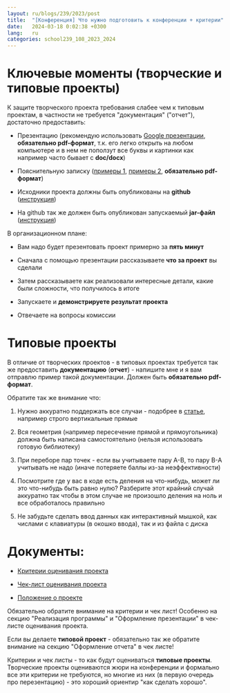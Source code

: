 ```yaml
---
layout: ru/blogs/239/2023/post
title:  "[Конференция] Что нужно подготовить к конференции + критерии"
date:   2024-03-18 0:02:38 +0300
lang:   ru
categories: school239_108_2023_2024
---
```


Ключевые моменты (творческие и типовые проекты)
=======

К защите творческого проекта требования слабее чем к типовым проектам, в частности не требуется "документация" ("отчет"), достаточно предоставить:

 - Презентацию (рекомендую использовать [Google презентации](http://slides.google.com/), **обязательно pdf-формат**, т.к. его легко открыть на любом компьютере и в нем не поползут все буквы и картинки как например часто бывает с **doc/docx**)
 
 - Пояснительную записку ([примеры 1](/blogs/239/2018/school239_105_2018_2019/2019/05/23/projects-result.html), [примеры 2](/blogs/239/2020/school239_105_2020_2021/2021/04/26/presentation-state1.html), **обязательно pdf-формат**)

 - Исходники проекта должны быть опубликованы на **github** ([инструкция](/blogs/239/2022/school239_108_2022_2023/2022/10/19/github.html))
 
 - На github так же должен быть опубликован запускаемый **jar-файл** ([инструкция](/blogs/239/2018/school239_105_2018_2019/2019/04/15/jar-packaging.html))

В организационном плане:

 - Вам надо будет презентовать проект примерно за **пять минут**
 
 - Сначала с помощью презентации рассказываете **что за проект** вы сделали
 
 - Затем рассказываете как реализовали интересные детали, какие были сложности, что получилось в итоге
 
 - Запускаете и **демонстрируете результат проекта**
 
 - Отвечаете на вопросы комиссии

Типовые проекты
=======

В отличие от творческих проектов - в типовых проектах требуется так же предоставить **документацию** (**отчет**) - напишите мне и я вам отправлю пример такой документации. Должен быть **обязательно pdf-формат**.

Обратите так же внимание что:

1) Нужно аккуратно поддержать все случаи - подобрее в [статье](/blogs/239/2022/school239_108_2022_2023/2023/02/07/corner-cases.html), например строго вертикальные прямые

2) Вся геометрия (например пересечение прямой и прямоугольника) должна быть написана самостоятельно (нельзя использовать готовую библиотеку)

3) При переборе пар точек - если вы учитываете пару A-B, то пару B-A учитывать не надо (иначе потеряете баллы из-за неэффективности)

4) Посмотрите где у вас в коде есть деления на что-нибудь, может ли это что-нибудь быть равно нулю? Разберите этот крайний случай аккуратно так чтобы в этом случае не произошло деления на ноль и все обработалось правильно

5) Не забудьте сделать ввод данных как интерактивный мышкой, как числами с клавиатуры (в окошко ввода), так и из файла с диска

Документы:
=======

 - [Критерии оценивания проекта](/static/2023/03/kriterii_for_project.pdf)
 
 - [Чек-лист оценивания проекта](/static/2023/03/check_list_for_project.pdf)

 - [Положение о проекте](/static/2023/03/school_project.pdf)
 
Обязательно обратите внимание на критерии и чек лист! Особенно на секцию "Реализация программы" и "Оформление презентации" в чек-листе оценивания проекта.

Если вы делаете **типовой проект** - обязательно так же обратите внимание на секцию "Оформление отчета" в чек листе!

Критерии и чек листы - то как будут оцениваться **типовые проекты**. Творческие проекты оцениваются жюри на конференции и формально все эти критерии не требуются, но многие из них (в первую очередь про перезентацию) - это хороший ориентир "как сделать хорошо".   
